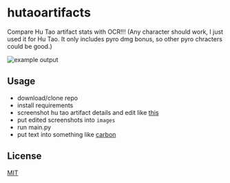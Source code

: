 # hutaoartifacts

Compare Hu Tao artifact stats with OCR!!! (Any character should work, I just used it for Hu Tao. It only includes pyro dmg bonus, so other pyro chracters could be good.) 

![example output](https://i.imgur.com/ZFBrBWX.png)

## Usage

- download/clone repo
- install requirements
- screenshot hu tao artifact details and edit like [this](https://github.com/RealCyGuy/hutaoartifacts/blob/main/example.png)
- put edited screenshots into `images`
- run main.py
- put text into something like [carbon](https://carbon.now.sh/)

## License
[MIT](https://github.com/RealCyGuy/hutaoartifacts/blob/main/LICENSE.md)
